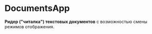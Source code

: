 # DocumentsApp
**Ридер ("читалка") текстовых документов** с возможностью смены режимов отображения.
